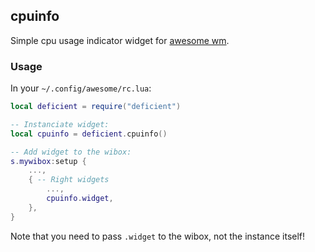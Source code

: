 ## cpuinfo

Simple cpu usage indicator widget for [awesome wm](https://awesomewm.org/).


### Usage

In your `~/.config/awesome/rc.lua`:

```lua
local deficient = require("deficient")

-- Instanciate widget:
local cpuinfo = deficient.cpuinfo()

-- Add widget to the wibox:
s.mywibox:setup {
    ...,
    { -- Right widgets
        ...,
        cpuinfo.widget,
    },
}
```

Note that you need to pass `.widget` to the wibox, not the instance itself!
